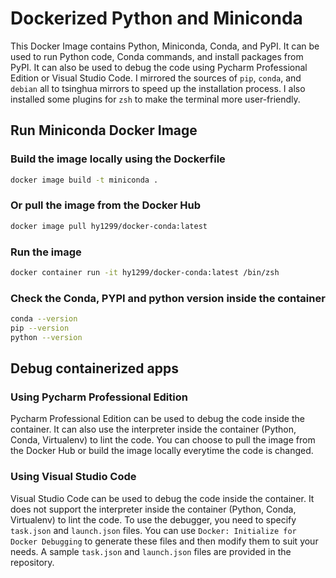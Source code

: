 # Dockerized Python and Miniconda
This Docker Image contains Python, Miniconda, Conda, and PyPI. It can be used to run Python code, Conda commands, and install packages from PyPI. It can also be used to debug the code using Pycharm Professional Edition or Visual Studio Code. I mirrored the sources of `pip`, `conda`, and `debian` all to tsinghua mirrors to speed up the installation process. I also installed some plugins for `zsh` to make the terminal more user-friendly.

## Run Miniconda Docker Image

### Build the image locally using the Dockerfile

```bash
docker image build -t miniconda .
```

### Or pull the image from the Docker Hub

```bash
docker image pull hy1299/docker-conda:latest
```

### Run the image

```bash
docker container run -it hy1299/docker-conda:latest /bin/zsh
```

### Check the Conda, PYPI and python version inside the container

```bash
conda --version
pip --version
python --version
```

## Debug containerized apps

### Using Pycharm Professional Edition

Pycharm Professional Edition can be used to debug the code inside the container. It can also use the interpreter inside the container (Python, Conda, Virtualenv) to lint the code. You can choose to pull the image from the Docker Hub or build the image locally everytime the code is changed.

### Using Visual Studio Code

Visual Studio Code can be used to debug the code inside the container. It does not support the interpreter inside the container (Python, Conda, Virtualenv) to lint the code. To use the debugger, you need to specify `task.json` and `launch.json` files. You can use `Docker: Initialize for Docker Debugging` to generate these files and then modify them to suit your needs. A sample `task.json` and `launch.json` files are provided in the repository.
